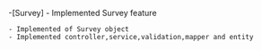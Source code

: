  -[Survey] - Implemented  Survey feature
 
    - Implemented of Survey object
    - Implemented controller,service,validation,mapper and entity
 